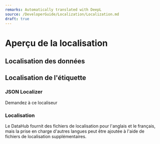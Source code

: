 ```yaml
---
remarks: Automatically translated with DeepL
source: /DeveloperGuide/Localization/Localization.md
draft: true
---
```


# Aperçu de la localisation

## Localisation des données

## Localisation de l'étiquette

### JSON Localizer

Demandez à ce localiseur

### Localisation

Le DataHub fournit des fichiers de localisation pour l'anglais et le français, mais la prise en charge d'autres langues peut être ajoutée à l'aide de fichiers de localisation supplémentaires.
